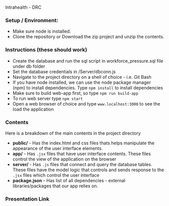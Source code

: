 
Intrahealth - DRC


### Setup / Environment:
* Make sure node is installed.
* Clone the repository or Download the zip project and unzip the contents.

### Instructions (these should work)
* Create the database and run the sql script in workforce_pressure.sql file under db folder
* Set the database credentials in /Server/dbconn.js
* Navigate to the project directory on a shell of choice - i.e. Git Bash
* If you have node installed, we can use the node package manager (npm) to install dependencies. Type `npm install` to install dependencies
* Make sure to build web-app first, so type `npm run build-app`
* To run web server type `npm start`
* Open a web browser of choice and type `www.localhost:3000` to see the load the application

### Contents
Here is a breakdown of the main contents in the project directory

* **public/** - Has the index.html and css files thats helps manipulate the appearance of the user interface elements.
* **app/** -  Has `.jsx` files that have user interface contents. These files control the view of the application on the browser
* **server/** -  Has `.js` files that connect and query the database tables. These files have the model logic that controls and sends response to the `.jsx` files which control the user interface
* **package.json** - Has list of all dependencies - external libraries/packages that our app relies on. 

### Presentation Link

